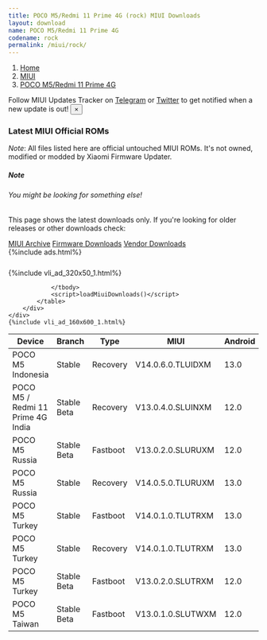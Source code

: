 ```yaml
---
title: POCO M5/Redmi 11 Prime 4G (rock) MIUI Downloads
layout: download
name: POCO M5/Redmi 11 Prime 4G
codename: rock
permalink: /miui/rock/
---
```

<nav aria-label="breadcrumb">
    <ol class="breadcrumb">
        <li class="breadcrumb-item"><a href="/">Home</a></li>
        <li class="breadcrumb-item"><a href="/miui/">MIUI</a></li>
        <li class="breadcrumb-item active" aria-current="page"><a href="/miui/rock/">POCO M5/Redmi 11 Prime 4G</a></li>
    </ol>
</nav>
<div class="alert alert-primary alert-dismissible fade show" role="alert">
    Follow MIUI Updates Tracker on <a href="https://t.me/MIUIUpdatesTracker" class="alert-link">Telegram</a>
     or <a href="https://twitter.com/MiFwUpdater" class="alert-link">Twitter</a> to get notified when a new update is out!
    <button type="button" class="close" data-dismiss="alert" aria-label="Close">
        <span aria-hidden="true">&times;</span>
    </button>
</div>

### Latest MIUI Official ROMs
*Note*: All files listed here are official untouched MIUI ROMs. It's not owned, modified or modded by Xiaomi Firmware Updater.
<div class="card">
  <div class="card-body">
    <h5 class="card-title">Note</h5>
    <h6 class="card-subtitle mb-2 text-muted">You might be looking for something else!</h6>
    <p class="card-text">This page shows the latest downloads only.
     If you're looking for older releases or other downloads check:</p>
    <a href="/archive/miui/rock/" class="card-link">MIUI Archive</a>
    <a href="/firmware/rock/" class="card-link">Firmware Downloads</a>
    <a href="/vendor/rock/" class="card-link">Vendor Downloads</a>
  </div>
</div>
{%include ads.html%}
<div class="row justify-content-center">
    <div class="col-10">
        <div class="table-responsive-md" style="margin-top: 25px;">
            {%include vli_ad_320x50_1.html%}
            <table id="miui" class="display dt-responsive nowrap compact table table-striped table-hover table-sm">
                <thead class="thead-dark">
                    <tr>
                        <th data-ref="device">Device</th>
                        <th data-ref="branch">Branch</th>
                        <th data-ref="type">Type</th>
                        <th data-ref="miui">MIUI</th>
                        <th data-ref="android">Android</th>
                        <th data-ref="size">Size</th>
                        <th data-ref="size">Date</th>
                        <th data-ref="link">Link</th>
                    </tr>
                </thead>
                <tbody>
                <tr><td>POCO M5 Indonesia</td><td>Stable</td><td>Recovery</td><td>V14.0.6.0.TLUIDXM</td><td>13.0</td><td>3.7 GB</td><td>2023-12-11</td><td><a href="/miui/rock/stable/V14.0.6.0.TLUIDXM/">Download</a></td></tr>
<tr><td>POCO M5 / Redmi 11 Prime 4G India</td><td>Stable Beta</td><td>Recovery</td><td>V13.0.4.0.SLUINXM</td><td>12.0</td><td>3.1 GB</td><td>2022-09-08</td><td><a href="/miui/rock/stable beta/V13.0.4.0.SLUINXM/">Download</a></td></tr>
<tr><td>POCO M5 Russia</td><td>Stable Beta</td><td>Fastboot</td><td>V13.0.2.0.SLURUXM</td><td>12.0</td><td>5.3 GB</td><td>2022-08-22</td><td><a href="/miui/rock/stable beta/V13.0.2.0.SLURUXM/">Download</a></td></tr>
<tr><td>POCO M5 Russia</td><td>Stable</td><td>Recovery</td><td>V14.0.5.0.TLURUXM</td><td>13.0</td><td>3.7 GB</td><td>2023-12-11</td><td><a href="/miui/rock/stable/V14.0.5.0.TLURUXM/">Download</a></td></tr>
<tr><td>POCO M5 Turkey</td><td>Stable</td><td>Fastboot</td><td>V14.0.1.0.TLUTRXM</td><td>13.0</td><td>5.7 GB</td><td>2023-03-27</td><td><a href="/miui/rock/stable/V14.0.1.0.TLUTRXM/">Download</a></td></tr>
<tr><td>POCO M5 Turkey</td><td>Stable</td><td>Recovery</td><td>V14.0.1.0.TLUTRXM</td><td>13.0</td><td>3.7 GB</td><td>2023-04-03</td><td><a href="/miui/rock/stable/V14.0.1.0.TLUTRXM/">Download</a></td></tr>
<tr><td>POCO M5 Turkey</td><td>Stable Beta</td><td>Fastboot</td><td>V13.0.2.0.SLUTRXM</td><td>12.0</td><td>5.0 GB</td><td>2022-08-24</td><td><a href="/miui/rock/stable beta/V13.0.2.0.SLUTRXM/">Download</a></td></tr>
<tr><td>POCO M5 Taiwan</td><td>Stable Beta</td><td>Fastboot</td><td>V13.0.1.0.SLUTWXM</td><td>12.0</td><td>4.6 GB</td><td>2022-08-30</td><td><a href="/miui/rock/stable beta/V13.0.1.0.SLUTWXM/">Download</a></td></tr>

                </tbody>
                <script>loadMiuiDownloads()</script>
            </table>
        </div>
    </div>
    {%include vli_ad_160x600_1.html%}
</div>
